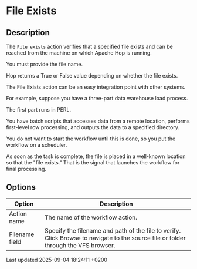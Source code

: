 <div id="header">

# File Exists

</div>

<div id="content">

<div class="sect1">

## Description

<div class="sectionbody">

<div class="paragraph">

The `File exists` action verifies that a specified file exists and can be reached from the machine on which Apache Hop is running.

</div>

<div class="paragraph">

You must provide the file name.

</div>

<div class="paragraph">

Hop returns a True or False value depending on whether the file exists.

</div>

<div class="paragraph">

The File Exists action can be an easy integration point with other systems.

</div>

<div class="paragraph">

For example, suppose you have a three-part data warehouse load process.

</div>

<div class="paragraph">

The first part runs in PERL.

</div>

<div class="paragraph">

You have batch scripts that accesses data from a remote location, performs first-level row processing, and outputs the data to a specified directory.

</div>

<div class="paragraph">

You do not want to start the workflow until this is done, so you put the workflow on a scheduler.

</div>

<div class="paragraph">

As soon as the task is complete, the file is placed in a well-known location so that the "file exists." That is the signal that launches the workflow for final processing.

</div>

</div>

</div>

<div class="sect1">

## Options

<div class="sectionbody">

| Option         | Description                                                                                                                         |
| -------------- | ----------------------------------------------------------------------------------------------------------------------------------- |
| Action name    | The name of the workflow action.                                                                                                    |
| Filename field | Specify the filename and path of the file to verify. Click Browse to navigate to the source file or folder through the VFS browser. |

</div>

</div>

</div>

<div id="footer">

<div id="footer-text">

Last updated 2025-09-04 18:24:11 +0200

</div>

</div>
